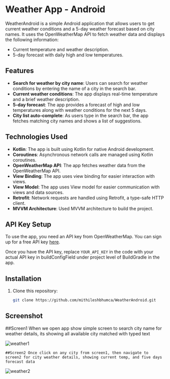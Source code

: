 # Weather App - Android

WeatherAndroid is a simple Android application that allows users to get current weather conditions and a 5-day weather forecast based on city names. It uses the OpenWeatherMap API to fetch weather data and displays the following information:

- Current temperature and weather description.
- 5-day forecast with daily high and low temperatures.
  
## Features

- **Search for weather by city name**: Users can search for weather conditions by entering the name of a city in the search bar.
- **Current weather conditions**: The app displays real-time temperature and a brief weather description.
- **5-day forecast**: The app provides a forecast of high and low temperatures along with weather conditions for the next 5 days.
- **City list auto-complete**: As users type in the search bar, the app fetches matching city names and shows a list of suggestions.

## Technologies Used

- **Kotlin**: The app is built using Kotlin for native Android development.
- **Coroutines**: Asynchronous network calls are managed using Kotlin coroutines.
- **OpenWeatherMap API**: The app fetches weather data from the OpenWeatherMap API.
- **View Binding**: The app uses view binding for easier interaction with views.
- **View Model**: The app uses View model for easier communication with views and data sources.
- **Retrofit**: Network requests are handled using Retrofit, a type-safe HTTP client.
- **MVVM Architecture**: Used MVVM architecture to build the project.

  
## API Key Setup

To use the app, you need an API key from OpenWeatherMap. You can sign up for a free API key [here](https://openweathermap.org/).

Once you have the API key, replace `YOUR_API_KEY` in the code with your actual API key in buildConfigField under project level of BuildGradle in the app.

## Installation

1. Clone this repository:
   ```bash
   git clone https://github.com/mithileshbhumca/WeatherAndroid.git
   
## Screenshot
  ##Screen1 When we open app show simple screen to search city name for weather details, its showing all available city matched with typed text
  
   ![weather1](https://github.com/user-attachments/assets/b71195d5-0c78-49f3-a0e3-f4b1af5a1ab1)

    ##Screen2 Once click on any city from screen1, then navigate to screen2 for city weather details, showing current temp, and five days forecast data

   ![weather2](https://github.com/user-attachments/assets/df0c879d-0eec-4f8f-80b2-3b94dc7b50c2)






